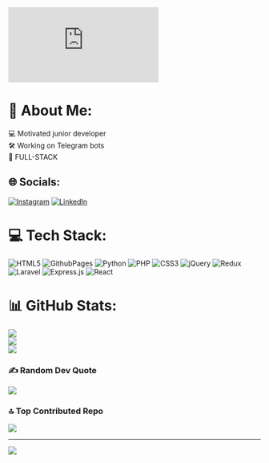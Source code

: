 [![Lottie Animation](https://lottie.host/embed/78665e5c-3adf-43a3-9338-cc0e8e2a6d85/hDGXPcxxQu.json)](https://lottie.host/embed/78665e5c-3adf-43a3-9338-cc0e8e2a6d85/hDGXPcxxQu.json)


# 💫 About Me:
💻 Motivated junior developer<br>🛠️ Working on Telegram bots<br>🎯 FULL-STACK<br>


## 🌐 Socials:
[![Instagram](https://img.shields.io/badge/Instagram-%23E4405F.svg?logo=Instagram&logoColor=white)](https://instagram.com/oussamakhm) [![LinkedIn](https://img.shields.io/badge/LinkedIn-%230077B5.svg?logo=linkedin&logoColor=white)](https://linkedin.com/in/oussama-elkhamlichi-54ba3a223) 

# 💻 Tech Stack:
![HTML5](https://img.shields.io/badge/html5-%23E34F26.svg?style=for-the-badge&logo=html5&logoColor=white) ![GithubPages](https://img.shields.io/badge/github%20pages-121013?style=for-the-badge&logo=github&logoColor=white) ![Python](https://img.shields.io/badge/python-3670A0?style=for-the-badge&logo=python&logoColor=ffdd54) ![PHP](https://img.shields.io/badge/php-%23777BB4.svg?style=for-the-badge&logo=php&logoColor=white) ![CSS3](https://img.shields.io/badge/css3-%231572B6.svg?style=for-the-badge&logo=css3&logoColor=white) ![jQuery](https://img.shields.io/badge/jquery-%230769AD.svg?style=for-the-badge&logo=jquery&logoColor=white) ![Redux](https://img.shields.io/badge/redux-%23593d88.svg?style=for-the-badge&logo=redux&logoColor=white) ![Laravel](https://img.shields.io/badge/laravel-%23FF2D20.svg?style=for-the-badge&logo=laravel&logoColor=white) ![Express.js](https://img.shields.io/badge/express.js-%23404d59.svg?style=for-the-badge&logo=express&logoColor=%2361DAFB) ![React](https://img.shields.io/badge/react-%2320232a.svg?style=for-the-badge&logo=react&logoColor=%2361DAFB)
# 📊 GitHub Stats:
![](https://github-readme-stats.vercel.app/api?username=OussamaElkamlichi&theme=date_night&hide_border=true&include_all_commits=true&count_private=true)<br/>
![](https://github-readme-streak-stats.herokuapp.com/?user=OussamaElkamlichi&theme=date_night&hide_border=true)<br/>
![](https://github-readme-stats.vercel.app/api/top-langs/?username=OussamaElkamlichi&theme=date_night&hide_border=true&include_all_commits=true&count_private=true&layout=compact)

### ✍️ Random Dev Quote
![](https://quotes-github-readme.vercel.app/api?type=vetical&theme=merko)

### 🔝 Top Contributed Repo
![](https://github-contributor-stats.vercel.app/api?username=OussamaElkamlichi&limit=5&theme=dark&combine_all_yearly_contributions=true)

---
[![](https://visitcount.itsvg.in/api?id=OussamaElkamlichi&icon=0&color=0)](https://visitcount.itsvg.in)

<!-- Proudly created with GPRM ( https://gprm.itsvg.in ) -->

